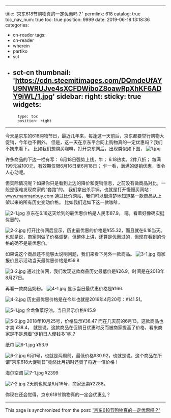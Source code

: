 
---
title: '京东618节购物真的一定优惠吗？'
permlink: 618
catalog: true
toc_nav_num: true
toc: true
position: 9999
date: 2019-06-18 13:18:36
categories:
- cn-reader
tags:
- cn-reader
- wherein
- partiko
- sct
- sct-cn
thumbnail: 'https://cdn.steemitimages.com/DQmdeUfAYU9NWRUJve4sXCFDWiboZ8oawRpXhKF6ADY9iWL/1.jpg'
sidebar:
    right:
        sticky: true
widgets:
    -
        type: toc
        position: right
---


今天是京东的618购物节日，最近几年来，每逢这一天前后，京东都要举行购物大促销，今年也不例外。
但是，这一天在京东平台网上购物真的一定优惠吗？我们不妨来看下。
比如我们想购买咖啡，打开京东网后，出现类似如下图，
![1.jpg](https://cdn.steemitimages.com/DQmdeUfAYU9NWRUJve4sXCFDWiboZ8oawRpXhKF6ADY9iWL/1.jpg)

许多商品的下边一栏有写：
6月18日强势上线，牛；
6.18热卖，2件八折；
每满199元减100元，有效期仅限6月16日至6月18日；
乍一看，满满的促销优惠，很令人心动呢。

但实际情况呢？如果你只是看到上边的降价和促销信息，之前没有做商品对比，一般是很难发现商家的“套路”的。
我们拿出杀手锏，也就是打开慢慢买网站：www.manmanbuy.com
通过比价网站，我们可以很清楚地知道某一款商品从上架以来的所有历史变动价格。
比如我们选如下这一款咖啡，

![2-1.jpg](https://cdn.steemitimages.com/DQmeVoHEUjVDu1kVdeEREjsRoDqxbt22cpc91RYU8PrBfkX/2-1.jpg)
京东在6.18这天给到的最优惠价格是人民币87.9。
嗯，看着好像确实挺优惠的。

![2-2.jpg](https://cdn.steemitimages.com/DQmawnbG7eFvAUoCnYdDu67n6BoHgWqYYNXZaxLkHDWwskT/2-2.jpg)
打开比价网后显示，历史最优惠的价格是¥55.32，而且就在6.18当天。
也就是说，商家刚做了价格调整，但整体上讲，还算是优惠过的，但现在看到的价格的确不是最优惠价。

如果说这个商品还不能够太说明问题，我们来看下另外一款商品。
![3-1.jpg](https://cdn.steemitimages.com/DQmRr1oNXvsjGFhxKq3MNfgeQVZiQbcnrUkDGrZKXv9UsTD/3-1.jpg)
商家报价显示活动当天最优惠价格是¥59.8

![3-2.jpg](https://cdn.steemitimages.com/DQmScMRtwVyB8Uv9K8vcXha9zPBHDpa9gsBt7tJp3yuMYLH/3-2.jpg)
通过比价网，我们发现这款商品历史最低价是¥26.9，时间是在2018年8月27日。

再看一款商品奶粉。
![4-1.jpg](https://cdn.steemitimages.com/DQmRaTZjtT7ZD7DwG3PPbHc3rgUiFUiWY7LrF8skQX9RW4Z/4-1.jpg)
显示当日最优惠价格是¥166.

![4-2.jpg](https://cdn.steemitimages.com/DQmZ8eqetqi94KbRHUVi533DSPWZW8YxofHV4CaRqBWiYky/4-2.jpg)
历史最优惠价格是在今年也就是2019年4月20号：¥141.51。


![5-1.jpg](https://cdn.steemitimages.com/DQmVUyj2XbFbccVyDAjo1b4UuqDhe8xkcGCNRJyJHyEx6e2/5-1.jpg)
金龙鱼菜籽油，当日显示价格¥45.9

![5-2.jpg](https://cdn.steemitimages.com/DQmWkGH9of6FGZWmeRu8XLhX4sZBq37TW4vHNvYEiHF4ba1/5-2.jpg)
2018年10月25号，价格显示¥36.47
而在几天前的6月13，这款商品也才卖 ¥38.4，
就是说，这款商品在促销日优惠时反而被商家提高了价格，看来商家是不是想着“促销日人傻钱多”呢？

纸巾
![6-1.jpg](https://cdn.steemitimages.com/DQmXk4QnFFsfT9Dw56YUYxGUTKPw8dCB1uSmrw8mZVrJUdj/6-1.jpg)
¥53.9

![6-2.jpg](https://cdn.steemitimages.com/DQmYgDmCV83vxE7zLRoQtZooThFvLkFNd89b1P9LmcyP8BG/6-2.jpg)
6月1号，也就是两周前，最低价格¥30.92，也就是说，这个商品在所谓“京东618大促销日”竟然比月初时还贵了将近一倍价格！

海尔空调
![7-1.jpg](https://cdn.steemitimages.com/DQmbV5n5X2a3bfaiapGL3qPZEzpfuztEpfaKbZxFRCev6J3/7-1.jpg)
¥2399

![7-2.jpg](https://cdn.steemitimages.com/DQmbbPSBFt3UW1htDx9qDFKMaN5PC9CpLaYTdNLFCCFGR3D/7-2.jpg)
2天前也就是6月16号，商家还卖¥2288。

你现在还会觉得，京东618节购物真的一定会优惠么？

- - -

This page is synchronized from the post: ['京东618节购物真的一定优惠吗？'](https://steemit.com/@rivalhw/618)
